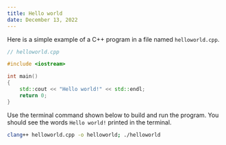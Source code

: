 ```yaml
---
title: Hello world
date: December 13, 2022
---
```


Here is a simple example of a C++ program in a file named `helloworld.cpp`.

```cpp
// helloworld.cpp

#include <iostream>

int main()
{
    std::cout << "Hello world!" << std::endl;
    return 0;
}
```

Use the terminal command shown below to build and run the program. You should see the words `Hello world!` printed in the terminal.

```bash
clang++ helloworld.cpp -o helloworld; ./helloworld
```
